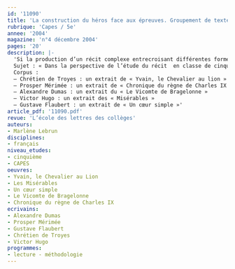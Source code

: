 ```yaml
---
id: '11090'
title: 'La construction du héros face aux épreuves. Groupement de textes (séquence)'
rubrique: 'Capes / 5e'
annee: '2004'
magazine: 'n°4 décembre 2004'
pages: '20'
description: |-
  'Si la production d’un récit complexe entrecroisant différentes formes de discours dont découlent en partie les modes de construction des personnages est un objectif à atteindre en fin de collège, le travail sur le récit complexe se fait dès le début du collège. La classe de cinquième permet d’aborder la description comme forme de discours, et plus particulièrement les relations riches et complexes qu’elle tisse avec le discours narratif. Le dialogue est aussi un objet d’étude de la classe. À travers les modes d’insertion de la description et du dialogue dans le récit et les différentes fonctions qu’ils y exercent, la perspective du personnage et plus précisément celle du héros est centrale et pertinente. Le compte rendu de l’épreuve de didactique au concours interne de professeur certifié proposé ici est tout à fait transposable pour un travail sur le récit complexe en classe de cinquième.
  Sujet : « Dans la perspective de l’étude du récit  en classe de cinquième, vous analyserez le corpus suivant. Vous en proposerez une exploitation didactique sous la forme d’un projet de séquence incluant une séance d’étude de la langue. »
  Corpus :
  – Chrétien de Troyes : un extrait de « Yvain, le Chevalier au lion »
  – Prosper Mérimée : un extrait de « Chronique du règne de Charles IX »
  – Alexandre Dumas : un extrait du « Le Vicomte de Bragelonne »
  – Victor Hugo : un extrait des « Misérables »
  – Gustave Flaubert : un extrait de « Un cœur simple »'
article_pdf: '11090.pdf'
revue: 'L’école des lettres des collèges'
auteurs:
- Marlène Lebrun
disciplines:
- français
niveau_etudes:
- cinquième
- CAPES
oeuvres:
- Yvain, le Chevalier au Lion
- Les Misérables
- Un cœur simple
- Le Vicomte de Bragelonne
- Chronique du règne de Charles IX
ecrivains:
- Alexandre Dumas
- Prosper Mérimée
- Gustave Flaubert
- Chrétien de Troyes
- Victor Hugo
programmes:
- lecture - méthodologie
---
```


